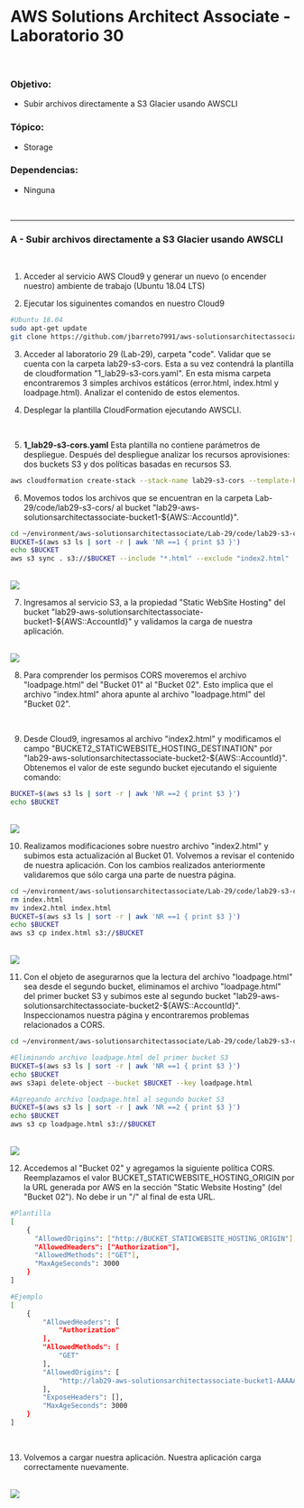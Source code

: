 # AWS Solutions Architect Associate - Laboratorio 30

<br>

### Objetivo: 
* Subir archivos directamente a S3 Glacier usando AWSCLI

### Tópico:
* Storage

### Dependencias:
* Ninguna

<br>


---

### A - Subir archivos directamente a S3 Glacier usando AWSCLI

<br>

1. Acceder al servicio AWS Cloud9 y generar un nuevo (o encender nuestro) ambiente de trabajo (Ubuntu 18.04 LTS)

2. Ejecutar los siguinentes comandos en nuestro Cloud9

```bash
#Ubuntu 18.04
sudo apt-get update
git clone https://github.com/jbarreto7991/aws-solutionsarchitectassociate.git
```

3. Acceder al laboratorio 29 (Lab-29), carpeta "code". Validar que se cuenta con la carpeta lab29-s3-cors. Esta a su vez contendrá la plantilla de cloudformation "1_lab29-s3-cors.yaml". En esta misma carpeta encontraremos 3 simples archivos estáticos (error.html, index.html y loadpage.html). Analizar el contenido de estos elementos.

4. Desplegar la plantilla CloudFormation ejecutando AWSCLI.

<br>

5. **1_lab29-s3-cors.yaml** Esta plantilla no contiene parámetros de despliegue. Después del despliegue analizar los recursos aprovisiones: dos buckets S3 y dos políticas basadas en recursos S3.

```bash
aws cloudformation create-stack --stack-name lab29-s3-cors --template-body file://~/environment/aws-solutionsarchitectassociate/Lab-29/code/lab29-s3-cors/1_lab29-s3-cors.yaml 
```

6. Movemos todos los archivos que se encuentran en la carpeta Lab-29/code/lab29-s3-cors/ al bucket "lab29-aws-solutionsarchitectassociate-bucket1-${AWS::AccountId}".

```bash
cd ~/environment/aws-solutionsarchitectassociate/Lab-29/code/lab29-s3-cors/
BUCKET=$(aws s3 ls | sort -r | awk 'NR ==1 { print $3 }')
echo $BUCKET
aws s3 sync . s3://$BUCKET --include "*.html" --exclude "index2.html"
```

<br>

<img src="images/Lab29_02.jpg">

<br>

7. Ingresamos al servicio S3, a la propiedad "Static WebSite Hosting" del bucket "lab29-aws-solutionsarchitectassociate-bucket1-${AWS::AccountId}" y validamos la carga de nuestra aplicación.

<br>

<img src="images/Lab29_01.jpg">

<br>

8. Para comprender los permisos CORS moveremos el archivo "loadpage.html" del "Bucket 01" al "Bucket 02". Esto implica que el archivo "index.html" ahora apunte al archivo "loadpage.html" del "Bucket 02".

<br>

9. Desde Cloud9, ingresamos al archivo "index2.html" y modificamos el campo "BUCKET2_STATICWEBSITE_HOSTING_DESTINATION" por "lab29-aws-solutionsarchitectassociate-bucket2-${AWS::AccountId}". Obtenemos el valor de este segundo bucket ejecutando el siguiente comando:

```bash
BUCKET=$(aws s3 ls | sort -r | awk 'NR ==2 { print $3 }')
echo $BUCKET
```

<br>

<img src="images/Lab29_03.jpg">

<br>


10. Realizamos modificaciones sobre nuestro archivo "index2.html" y subimos esta actualización al Bucket 01. Volvemos a revisar el contenido de nuestra aplicación. Con los cambios realizados anteriormente validaremos que sólo carga una parte de nuestra página. 

```bash
cd ~/environment/aws-solutionsarchitectassociate/Lab-29/code/lab29-s3-cors/
rm index.html
mv index2.html index.html
BUCKET=$(aws s3 ls | sort -r | awk 'NR ==1 { print $3 }')
echo $BUCKET
aws s3 cp index.html s3://$BUCKET
```
<br>

<img src="images/Lab29_04.jpg">

<br>


11. Con el objeto de asegurarnos que la lectura del archivo "loadpage.html" sea desde el segundo bucket, eliminamos el archivo "loadpage.html" del primer bucket S3 y subimos este al segundo bucket "lab29-aws-solutionsarchitectassociate-bucket2-${AWS::AccountId}". Inspeccionamos nuestra página y encontraremos problemas relacionados a CORS.

```bash
cd ~/environment/aws-solutionsarchitectassociate/Lab-29/code/lab29-s3-cors/

#Eliminando archivo loadpage.html del primer bucket S3
BUCKET=$(aws s3 ls | sort -r | awk 'NR ==1 { print $3 }')
echo $BUCKET
aws s3api delete-object --bucket $BUCKET --key loadpage.html

#Agregando archivo loadpage.html al segundo bucket S3
BUCKET=$(aws s3 ls | sort -r | awk 'NR ==2 { print $3 }')
echo $BUCKET
aws s3 cp loadpage.html s3://$BUCKET
```

<br>

<img src="images/Lab29_05.jpg">

<br>

12. Accedemos al "Bucket 02" y agregamos la siguiente política CORS. Reemplazamos el valor BUCKET_STATICWEBSITE_HOSTING_ORIGIN por la URL generada por AWS en la sección "Static Website Hosting" (del "Bucket 02"). No debe ir un "/" al final de esta URL.

```bash
#Plantilla
[
    {
      "AllowedOrigins": ["http://BUCKET_STATICWEBSITE_HOSTING_ORIGIN"],
      "AllowedHeaders": ["Authorization"],
      "AllowedMethods": ["GET"],
      "MaxAgeSeconds": 3000
    }
]

#Ejemplo
[
    {
        "AllowedHeaders": [
            "Authorization"
        ],
        "AllowedMethods": [
            "GET"
        ],
        "AllowedOrigins": [
            "http://lab29-aws-solutionsarchitectassociate-bucket1-AAAAAAAAAAAA.s3-website-us-east-1.amazonaws.com"
        ],
        "ExposeHeaders": [],
        "MaxAgeSeconds": 3000
    }
]

```

<br>

13. Volvemos a cargar nuestra aplicación. Nuestra aplicación carga correctamente nuevamente.

<br>

<img src="images/Lab29_06.jpg">

<br>

